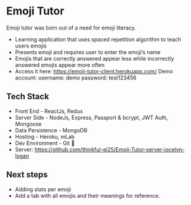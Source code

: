# Emoji Tutor
Emoji tutor was born out of a need for emoji literacy. 
- Learning application that uses spaced repetition algorithm to teach users emojis
- Presents emoji and requires user to enter the emoji’s name
- Emojis that are correctly answered appear less while incorrectly answered emojis appear more often
- Access it here: https://emoji-tutor-client.herokuapp.com/
Demo account:
username: demo 
password: test123456

## Tech Stack
- Front End - ReactJs, Redux
- Server Side - NodeJs, Express, Passport & bcrypt, JWT Auth, Mongoose 
- Data Persistence - MongoDB
- Hosting - Heroku, mLab
- Dev Environment -  Git 💖
- Server: https://github.com/thinkful-ei25/Emoji-Tutor-server-jocelyn-logan
## Next steps
- Adding stats per emoji
- Add a tab with all emojis and their meanings for reference. 

